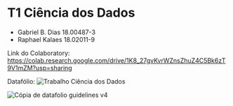 # T1 Ciência dos Dados
*   Gabriel B. Dias		18.00487-3
*   Raphael Kalaes		18.02011-9


Link do Colaboratory: https://colab.research.google.com/drive/1K8_27gvKvrWZnsZhuZ4C5Bk6zT9V1mZM?usp=sharing

Datafólio:
![Trabalho Ciência dos Dados](https://github.com/GabrielBDias77/cienciadosdados/assets/79260516/4f18f182-e224-43a3-8a70-08e458000699)

![Cópia de datafolio guidelines v4](https://github.com/GabrielBDias77/cienciadosdados/assets/79618686/c6842ab2-f622-4a16-871d-1eccf3b67dbf)

